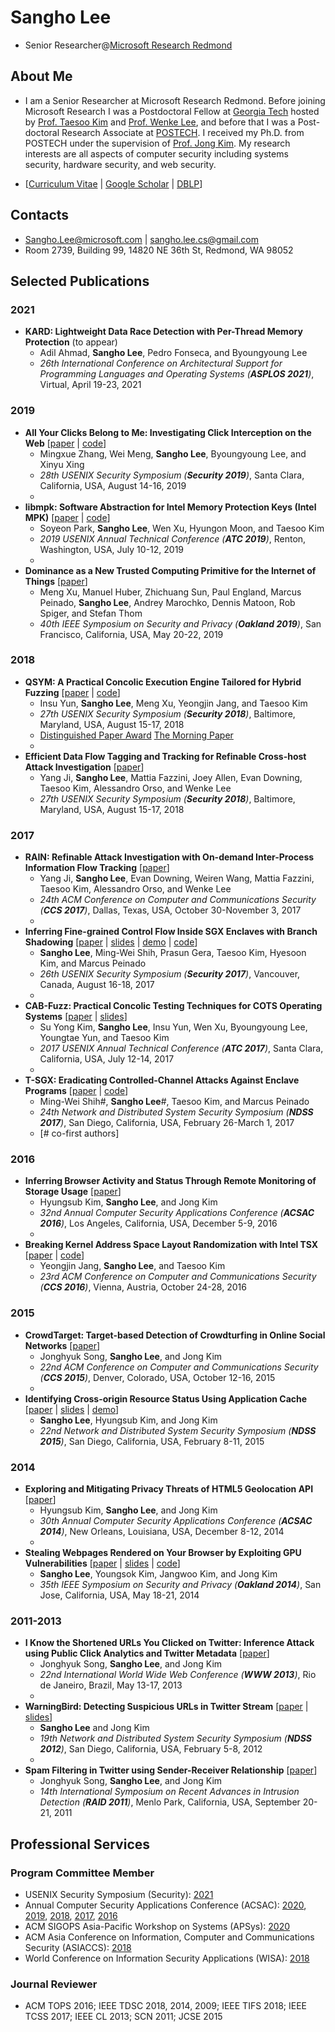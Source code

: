 # Sangho Lee
* Senior Researcher@[Microsoft Research Redmond][MSR]

## About Me
* I am a Senior Researcher at Microsoft Research Redmond. Before joining Microsoft Research I was a
Postdoctoral Fellow at [Georgia Tech][GT] hosted by [Prof. Taesoo Kim][TAESOO]
and [Prof. Wenke Lee][WENKE], and before that I was a Post-doctoral Research
Associate at [POSTECH][POSTECH]. I received my Ph.D. from POSTECH under the
supervision of [Prof. Jong Kim][JKIM]. My research interests are all aspects of
computer security including systems security, hardware security, and web
security.

* \[[Curriculum Vitae][CV] | [Google Scholar][SCHOLAR] | [DBLP][DBLP]\]

## Contacts
* [Sangho.Lee@microsoft.com][MS-EMAIL] | [sangho.lee.cs@gmail.com][GMAIL]
* Room 2739, Building 99, 14820 NE 36th St, Redmond, WA 98052

## Selected Publications
### 2021
* __KARD: Lightweight Data Race Detection with Per-Thread Memory Protection__ (to appear)
  * Adil Ahmad, __Sangho Lee__, Pedro Fonseca, and Byoungyoung Lee
  * _26th International Conference on Architectural Support for Programming Languages and Operating Systems (__ASPLOS 2021__)_, Virtual, April 19-23, 2021

### 2019
* __All Your Clicks Belong to Me: Investigating Click Interception on the Web__ \[[paper][OBSERVER] | [code][OBSERVER-CODE]\]
  * Mingxue Zhang, Wei Meng, __Sangho Lee__, Byoungyoung Lee, and Xinyu Xing
  * _28th USENIX Security Symposium (__Security 2019__)_, Santa Clara, California, USA, August 14-16, 2019
  * &nbsp;
* __libmpk: Software Abstraction for Intel Memory Protection Keys (Intel MPK)__ \[[paper][LIBMPK] | [code][LIBMPK-CODE]\]
  * Soyeon Park, __Sangho Lee__, Wen Xu, Hyungon Moon, and Taesoo Kim
  * _2019 USENIX Annual Technical Conference (__ATC 2019__)_, Renton, Washington, USA, July 10-12, 2019
  * &nbsp;
* __Dominance as a New Trusted Computing Primitive for the Internet of Things__ \[[paper][CIDER]\]
  * Meng Xu, Manuel Huber, Zhichuang Sun, Paul England, Marcus Peinado, __Sangho Lee__, Andrey Marochko, Dennis Matoon, Rob Spiger, and Stefan Thom 
  * _40th IEEE Symposium on Security and Privacy (__Oakland 2019__)_, San Francisco, California, USA, May 20-22, 2019

### 2018
* __QSYM: A Practical Concolic Execution Engine Tailored for Hybrid Fuzzing__ \[[paper][QSYM] | [code][QSYM-CODE]\]
  * Insu Yun, __Sangho Lee__, Meng Xu, Yeongjin Jang, and Taesoo Kim
  * _27th USENIX Security Symposium (__Security 2018__)_, Baltimore, Maryland, USA, August 15-17, 2018
  * [Distinguished Paper Award][QSYM-AWARD] [The Morning Paper][QSYM-MORNING]
  * &nbsp;
* __Efficient Data Flow Tagging and Tracking for Refinable Cross-host Attack Investigation__ \[[paper][RTAG]\]
  * Yang Ji, __Sangho Lee__, Mattia Fazzini, Joey Allen, Evan Downing, Taesoo Kim, Alessandro Orso, and Wenke Lee
  * _27th USENIX Security Symposium (__Security 2018__)_, Baltimore, Maryland, USA, August 15-17, 2018

### 2017
* __RAIN: Refinable Attack Investigation with On-demand Inter-Process Information Flow Tracking__ \[[paper][RAIN]\]
  * Yang Ji, __Sangho Lee__, Evan Downing, Weiren Wang, Mattia Fazzini, Taesoo Kim, Alessandro Orso, and Wenke Lee
  * _24th ACM Conference on Computer and Communications Security (__CCS 2017__)_, Dallas, Texas, USA, October 30-November 3, 2017
  * &nbsp;
* __Inferring Fine-grained Control Flow Inside SGX Enclaves with Branch Shadowing__ \[[paper][BSHADOW] | [slides][BSHADOW-SLIDES] | [demo][BSHADOW-DEMO] | [code][BSHADOW-CODE]\]
  * __Sangho Lee__, Ming-Wei Shih, Prasun Gera, Taesoo Kim, Hyesoon Kim, and Marcus Peinado
  * _26th USENIX Security Symposium (__Security 2017__)_, Vancouver, Canada, August 16-18, 2017
  * &nbsp;
* __CAB-Fuzz: Practical Concolic Testing Techniques for COTS Operating Systems__ \[[paper][CABFUZZ] | [slides][CABFUZZ-SLIDES]\]
  * Su Yong Kim, __Sangho Lee__, Insu Yun, Wen Xu, Byoungyoung Lee, Youngtae Yun, and Taesoo Kim
  * _2017 USENIX Annual Technical Conference (__ATC 2017__)_, Santa Clara, California, USA, July 12-14, 2017
  * &nbsp;
* __T-SGX: Eradicating Controlled-Channel Attacks Against Enclave Programs__ \[[paper][TSGX] | [code][TSGX-CODE]\]
  * Ming-Wei Shih#, __Sangho Lee__#, Taesoo Kim, and Marcus Peinado
  * _24th Network and Distributed System Security Symposium (__NDSS 2017__)_, San Diego, California, USA, February 26-March 1, 2017
  * [# co-first authors]

### 2016
* __Inferring Browser Activity and Status Through Remote Monitoring of Storage Usage__ \[[paper][STORAGE]\]
  * Hyungsub Kim, __Sangho Lee__, and Jong Kim
  * _32nd Annual Computer Security Applications Conference (__ACSAC 2016__)_, Los Angeles, California, USA, December 5-9, 2016
  * &nbsp;
* __Breaking Kernel Address Space Layout Randomization with Intel TSX__ \[[paper][DRK] | [code][DRK-CODE]\]
  * Yeongjin Jang, __Sangho Lee__, and Taesoo Kim
  * _23rd ACM Conference on Computer and Communications Security (__CCS 2016__)_, Vienna, Austria, October 24-28, 2016

### 2015
* __CrowdTarget: Target-based Detection of Crowdturfing in Online Social Networks__ \[[paper][CROWDTARGET]\]
  * Jonghyuk Song, __Sangho Lee__, and Jong Kim
  * _22nd ACM Conference on Computer and Communications Security (__CCS 2015__)_, Denver, Colorado, USA, October 12-16, 2015
  * &nbsp;
* __Identifying Cross-origin Resource Status Using Application Cache__ \[[paper][APPCACHE] | [slides][APPCACHE-SLIDES] | [demo][APPCACHE-DEMO]\]
  * __Sangho Lee__, Hyungsub Kim, and Jong Kim
  * _22nd Network and Distributed System Security Symposium (__NDSS 2015__)_, San Diego, California, USA, February 8-11, 2015

### 2014
* __Exploring and Mitigating Privacy Threats of HTML5 Geolocation API__ \[[paper][GEOLOC]\]
  * Hyungsub Kim, __Sangho Lee__, and Jong Kim
  * _30th Annual Computer Security Applications Conference (__ACSAC 2014__)_, New Orleans, Louisiana, USA, December 8-12, 2014
  * &nbsp;
* __Stealing Webpages Rendered on Your Browser by Exploiting GPU Vulnerabilities__ \[[paper][GPU] | [slides][GPU-SLIDES] | [code][GPU-CODE]\]
  * __Sangho Lee__, Youngsok Kim, Jangwoo Kim, and Jong Kim
  * _35th IEEE Symposium on Security and Privacy (__Oakland 2014__)_, San Jose, California, USA, May 18-21, 2014

### 2011-2013
* __I Know the Shortened URLs You Clicked on Twitter: Inference Attack using Public Click Analytics and Twitter Metadata__ \[[paper][CLICK]\]
  * Jonghyuk Song, __Sangho Lee__, and Jong Kim
  * _22nd International World Wide Web Conference (__WWW 2013__)_, Rio de Janeiro, Brazil, May 13-17, 2013
  * &nbsp;
* __WarningBird: Detecting Suspicious URLs in Twitter Stream__ \[[paper][WARNINGBIRD] | [slides][WARNINGBIRD-SLIDES]\]
  * __Sangho Lee__ and Jong Kim
  * _19th Network and Distributed System Security Symposium (__NDSS 2012__)_, San Diego, California, USA, February 5-8, 2012
  * &nbsp;
* __Spam Filtering in Twitter using Sender-Receiver Relationship__ \[[paper][SPAM]\]
  * Jonghyuk Song, __Sangho Lee__, and Jong Kim
  * _14th International Symposium on Recent Advances in Intrusion Detection (__RAID 2011__)_, Menlo Park, California, USA, September 20-21, 2011

## Professional Services
### Program Committee Member
* USENIX Security Symposium (Security): [2021][SECURITY21]
* Annual Computer Security Applications Conference (ACSAC): [2020][ACSAC20], [2019][ACSAC19], [2018][ACSAC18], [2017][ACSAC17], [2016][ACSAC16]
* ACM SIGOPS Asia-Pacific Workshop on Systems (APSys): [2020][APSYS20]
* ACM Asia Conference on Information, Computer and Communications Security (ASIACCS): [2018][ASIACCS18]
* World Conference on Information Security Applications (WISA): [2018][WISA]

### Journal Reviewer
* ACM TOPS 2016; IEEE TDSC 2018, 2014, 2009; IEEE TIFS 2018; IEEE TCSS 2017; IEEE CL 2013; SCN 2011; JCSE 2015

[MSR]:     https://www.microsoft.com/en-us/research/people/sanghle/
[SCS]:     https://www.scs.gatech.edu
[CoC]:     https://www.cc.gatech.edu
[GT]:      https://www.gatech.edu
[IISP]:    https://iisp.gatech.edu
[SSLAB]:   https://gts3.org
[POSTECH]: http://postech.ac.kr
[TAESOO]:  https://taesoo.kim
[WENKE]:   http://wenke.gtisc.gatech.edu
[JKIM]:    https://hpc.postech.ac.kr/~jkim
[CV]:      cv.pdf
[SCHOLAR]: http://scholar.google.com/citations?user=kjPZ8VcAAAAJ&hl=en
[DBLP]:    http://dblp.uni-trier.de/pers/hd/l/Lee_0001:Sangho

[MS-EMAIL]:     mailto:Sangho.Lee@microsoft.com
[GATECH-EMAIL]: mailto:sangho@gatech.edu
[GMAIL]:        mailto:sangho.lee.cs@gmail.com

[ACSAC20]:    https://www.acsac.org/2020/
[ACSAC19]:    https://www.acsac.org/2019/
[ACSAC18]:    https://www.acsac.org/2018/
[ACSAC17]:    https://www.acsac.org/2017/
[ACSAC16]:    https://www.acsac.org/2016/
[ASIACCS18]:  http://asiaccs2018.org/
[WISA]:       http://wisa.or.kr/
[APSYS20]:    https://ap-sys.org/apsys2020
[SECURITY21]: https://www.usenix.org/conference/usenixsecurity21

[OBSERVER]:    https://www.microsoft.com/en-us/research/uploads/prod/2019/03/zhang-observer.pdf
[LIBMPK]:      https://www.microsoft.com/en-us/research/uploads/prod/2019/05/park-libmpk.pdf
[CIDER]:       https://www.microsoft.com/en-us/research/uploads/prod/2019/03/cider-sp19.pdf
[QSYM]:        papers/yun:qsym.pdf
[RTAG]:        papers/ji:rtag.pdf
[RAIN]:        papers/ji:rain.pdf
[SGXBOMB]:     papers/jang:sgx-bomb.pdf
[BSHADOW]:     papers/lee:sgx-branch-shadow.pdf
[CABFUZZ]:     papers/kim:cab-fuzz.pdf
[TSGX]:        papers/shih:tsgx.pdf
[FACT]:        papers/lee:fact.pdf
[STORAGE]:     papers/kim:quota.pdf
[DRK]:         papers/jang:drk.pdf
[ANDROID]:     papers/xu:android-survey.pdf
[CROWDTARGET]: papers/song:crowdtarget.pdf
[APPCACHE]:    papers/lee:appcache.pdf
[EARLY]:       papers/lee:early-filtering.pdf
[GEOLOC]:      papers/kim:geoloc.pdf
[GPU]:         papers/lee:gpu.pdf
[BOTNET]:      papers/lee:botnet-uss.pdf
[CLICK]:       papers/song:click-infer.pdf
[WARNINGBIRD]: papers/lee:warningbird.pdf
[DRMFS]:       papers/lee:drmfs.pdf
[SPAM]:        papers/song:spam.pdf

[BSHADOW-SLIDES]:     papers/lee:sgx-branch-shadow-slides.pdf
[CABFUZZ-SLIDES]:     papers/kim:cab-fuzz-slides.pdf
[GPU-SLIDES]:         papers/lee:gpu-slides.pdf
[APPCACHE-SLIDES]:    papers/lee:appcache-slides.pdf
[WARNINGBIRD-SLIDES]: papers/lee:warningbird-slides.pdf

[OBSERVER-CODE]: https://github.com/cuhk-seclab/observer
[LIBMPK-CODE]:   https://github.com/sslab-gatech/libmpk
[QSYM-CODE]:     https://github.com/sslab-gatech/qsym
[TSGX-CODE]:     https://github.com/sslab-gatech/t-sgx
[DRK-CODE]:      https://github.com/sslab-gatech/DrK
[GPU-CODE]:      https://github.com/sangho2/gpu-uninit-mem
[BSHADOW-CODE]:  https://github.com/sslab-gatech/branch-shadowing

[BSHADOW-DEMO]:  https://www.youtube.com/watch?v=jf9PanlF374
[APPCACHE-DEMO]: https://www.youtube.com/watch?v=hgYwRsWq2y0

[QSYM-AWARD]:   https://www.usenix.org/conferences/best-papers?taxonomy_vocabulary_1_tid=2018&title_1=security
[QSYM-MORNING]: https://blog.acolyer.org/2018/09/12/qsym-a-practical-concolic-execution-engine-tailored-for-hybrid-fuzzing/
